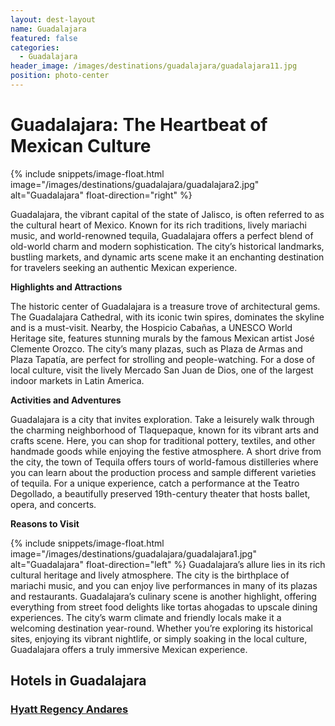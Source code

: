 ```yaml
---
layout: dest-layout
name: Guadalajara
featured: false
categories:
  - Guadalajara
header_image: /images/destinations/guadalajara/guadalajara11.jpg
position: photo-center
---
```

# **Guadalajara: The Heartbeat of Mexican Culture**

{% include snippets/image-float.html image="/images/destinations/guadalajara/guadalajara2.jpg" alt="Guadalajara" float-direction="right" %}

Guadalajara, the vibrant capital of the state of Jalisco, is often referred to as the cultural heart of Mexico. Known for its rich traditions, lively mariachi music, and world-renowned tequila, Guadalajara offers a perfect blend of old-world charm and modern sophistication. The city’s historical landmarks, bustling markets, and dynamic arts scene make it an enchanting destination for travelers seeking an authentic Mexican experience.

**Highlights and Attractions**

The historic center of Guadalajara is a treasure trove of architectural gems. The Guadalajara Cathedral, with its iconic twin spires, dominates the skyline and is a must-visit. Nearby, the Hospicio Cabañas, a UNESCO World Heritage site, features stunning murals by the famous Mexican artist José Clemente Orozco. The city’s many plazas, such as Plaza de Armas and Plaza Tapatía, are perfect for strolling and people-watching. For a dose of local culture, visit the lively Mercado San Juan de Dios, one of the largest indoor markets in Latin America.

**Activities and Adventures**

Guadalajara is a city that invites exploration. Take a leisurely walk through the charming neighborhood of Tlaquepaque, known for its vibrant arts and crafts scene. Here, you can shop for traditional pottery, textiles, and other handmade goods while enjoying the festive atmosphere. A short drive from the city, the town of Tequila offers tours of world-famous distilleries where you can learn about the production process and sample different varieties of tequila. For a unique experience, catch a performance at the Teatro Degollado, a beautifully preserved 19th-century theater that hosts ballet, opera, and concerts.

**Reasons to Visit**

{% include snippets/image-float.html image="/images/destinations/guadalajara/guadalajara1.jpg" alt="Guadalajara" float-direction="left" %}
Guadalajara’s allure lies in its rich cultural heritage and lively atmosphere. The city is the birthplace of mariachi music, and you can enjoy live performances in many of its plazas and restaurants. Guadalajara’s culinary scene is another highlight, offering everything from street food delights like tortas ahogadas to upscale dining experiences. The city’s warm climate and friendly locals make it a welcoming destination year-round. Whether you’re exploring its historical sites, enjoying its vibrant nightlife, or simply soaking in the local culture, Guadalajara offers a truly immersive Mexican experience.

## Hotels in Guadalajara

<section class='grid'>
<div class="col-3_sm-4_xs-6 padded-1">
    <a href="/hotels/hyattreg">
        <div class="bg-image square" style="background-image:url('/images/hotels/hyattgdl/hyattgdl5.webp')">  </div>
        <h3 class='center'>Hyatt Regency Andares</h3>        
    </a>  
</div>

</section>
